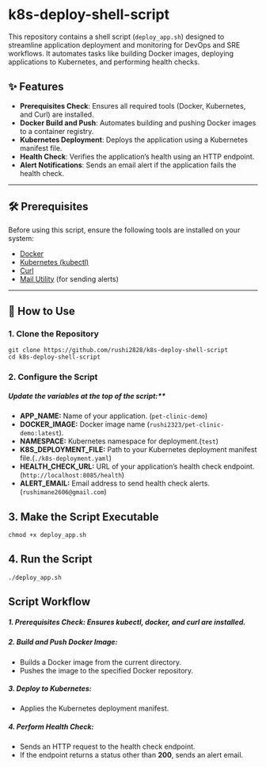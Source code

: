 # k8s-deploy-shell-script

This repository contains a shell script (`deploy_app.sh`) designed to streamline application deployment and monitoring for DevOps and SRE workflows. It automates tasks like building Docker images, deploying applications to Kubernetes, and performing health checks.

## ✨ Features
- **Prerequisites Check**: Ensures all required tools (Docker, Kubernetes, and Curl) are installed.
- **Docker Build and Push**: Automates building and pushing Docker images to a container registry.
- **Kubernetes Deployment**: Deploys the application using a Kubernetes manifest file.
- **Health Check**: Verifies the application’s health using an HTTP endpoint.
- **Alert Notifications**: Sends an email alert if the application fails the health check.

---

## 🛠 Prerequisites
Before using this script, ensure the following tools are installed on your system:
- [Docker](https://docs.docker.com/get-docker/)
- [Kubernetes (kubectl)](https://kubernetes.io/docs/tasks/tools/)
- [Curl](https://curl.se/download.html)
- [Mail Utility](https://linux.die.net/man/1/mail) (for sending alerts)

---

## 🚀 How to Use

### 1. Clone the Repository
```
git clone https://github.com/rushi2828/k8s-deploy-shell-script
cd k8s-deploy-shell-script
```
### 2. Configure the Script

##### Update the variables at the top of the script:**

- **APP_NAME:** Name of your application. (```pet-clinic-demo```)
- **DOCKER_IMAGE:** Docker image name (```rushi2323/pet-clinic-demo:latest```).
- **NAMESPACE:** Kubernetes namespace for deployment.(```test```)
- **K8S_DEPLOYMENT_FILE:** Path to your Kubernetes deployment manifest file.(```./k8s-deployment.yaml```)
- **HEALTH_CHECK_URL:** URL of your application’s health check endpoint.(```http://localhost:8085/health```)
- **ALERT_EMAIL:** Email address to send health check alerts.(```rushimane2606@gmail.com```)

## 3. Make the Script Executable
```
chmod +x deploy_app.sh
```
## 4. Run the Script
```
./deploy_app.sh
```

## Script Workflow

##### 1. Prerequisites Check: Ensures kubectl, docker, and curl are installed.
##### 2. Build and Push Docker Image:
- Builds a Docker image from the current directory.
- Pushes the image to the specified Docker repository.
##### 3. Deploy to Kubernetes:
- Applies the Kubernetes deployment manifest.
##### 4. Perform Health Check:
- Sends an HTTP request to the health check endpoint.
- If the endpoint returns a status other than **200**, sends an alert email.

